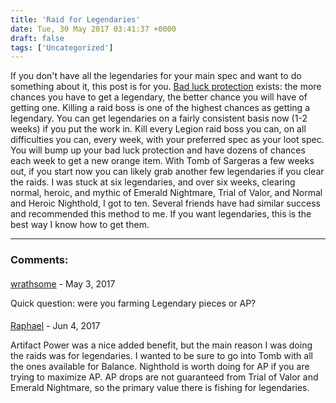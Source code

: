 ```yaml
---
title: 'Raid for Legendaries'
date: Tue, 30 May 2017 03:41:37 +0000
draft: false
tags: ['Uncategorized']
---
```


If you don't have all the legendaries for your main spec and want to do something about it, this post is for you. [Bad luck protection](http://eu.battle.net/forums/en/wow/topic/17614472761?page=2#27) exists: the more chances you have to get a legendary, the better chance you will have of getting one. Killing a raid boss is one of the highest chances as getting a legendary. You can get legendaries on a fairly consistent basis now (1-2 weeks) if you put the work in. Kill every Legion raid boss you can, on all difficulties you can, every week, with your preferred spec as your loot spec. You will bump up your bad luck protection and have dozens of chances each week to get a new orange item. With Tomb of Sargeras a few weeks out, if you start now you can likely grab another few legendaries if you clear the raids. I was stuck at six legendaries, and over six weeks, clearing normal, heroic, and mythic of Emerald Nightmare, Trial of Valor, and Normal and Heroic Nighthold, I got to ten. Several friends have had similar success and recommended this method to me. If you want legendaries, this is the best way I know how to get them.

---
### Comments:
#### 
[wrathsome](https://coffeecakesandcrits.wordpress.com/ "wrathofkublakhan@yahoo.com") - <time datetime="2017-05-31 12:32:12">May 3, 2017</time>

Quick question: were you farming Legendary pieces or AP?
<br>
#### 
[Raphael]( "raphanwow@gmail.com") - <time datetime="2017-06-01 00:13:49">Jun 4, 2017</time>

Artifact Power was a nice added benefit, but the main reason I was doing the raids was for legendaries. I wanted to be sure to go into Tomb with all the ones available for Balance. Nighthold is worth doing for AP if you are trying to maximize AP. AP drops are not guaranteed from Trial of Valor and Emerald Nightmare, so the primary value there is fishing for legendaries.
<br>
